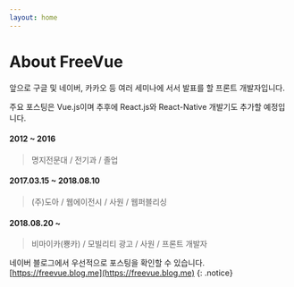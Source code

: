 ```yaml
---
layout: home
---
```

# About FreeVue

앞으로 구글 및 네이버, 카카오 등 여러 세미나에 서서 발표를 할 프론트 개발자입니다.

주요 포스팅은 Vue.js이며 추후에 React.js와 React-Native 개발기도 추가할 예정입니다.

#### 2012 ~ 2016
  > 명지전문대 / 전기과 / 졸업
  
#### 2017.03.15 ~ 2018.08.10
  > (주)도아 / 웹에이전시 / 사원 / 웹퍼블리싱

#### 2018.08.20 ~
  > 비마이카(뿅카) / 모빌리티 광고 / 사원 / 프론트 개발자

네이버 블로그에서 우선적으로 포스팅을 확인할 수 있습니다.
[https://freevue.blog.me](https://freevue.blog.me)
{: .notice}
